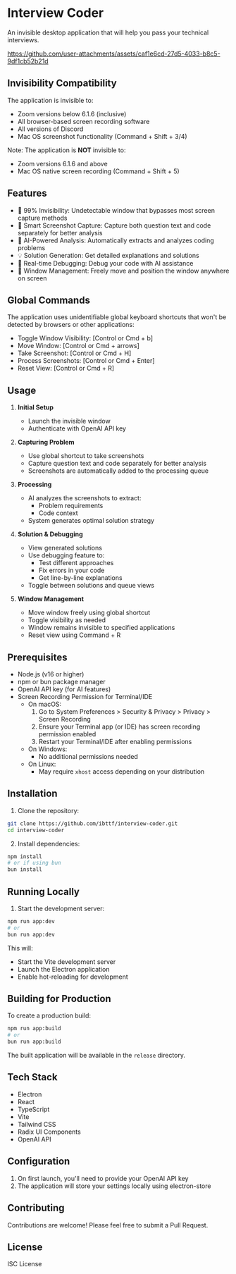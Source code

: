 # Interview Coder

An invisible desktop application that will help you pass your technical interviews.


https://github.com/user-attachments/assets/caf1e6cd-27d5-4033-b8c5-9df1cb52b21d


## Invisibility Compatibility

The application is invisible to:

- Zoom versions below 6.1.6 (inclusive)
- All browser-based screen recording software
- All versions of Discord
- Mac OS screenshot functionality (Command + Shift + 3/4)

Note: The application is **NOT** invisible to:

- Zoom versions 6.1.6 and above
- Mac OS native screen recording (Command + Shift + 5)

## Features

- 🎯 99% Invisibility: Undetectable window that bypasses most screen capture methods
- 📸 Smart Screenshot Capture: Capture both question text and code separately for better analysis
- 🤖 AI-Powered Analysis: Automatically extracts and analyzes coding problems
- 💡 Solution Generation: Get detailed explanations and solutions
- 🔧 Real-time Debugging: Debug your code with AI assistance
- 🎨 Window Management: Freely move and position the window anywhere on screen

## Global Commands

The application uses unidentifiable global keyboard shortcuts that won't be detected by browsers or other applications:

- Toggle Window Visibility: [Control or Cmd + b]
- Move Window: [Control or Cmd + arrows]
- Take Screenshot: [Control or Cmd + H]
- Process Screenshots: [Control or Cmd + Enter]
- Reset View: [Control or Cmd + R]

## Usage

1. **Initial Setup**

   - Launch the invisible window
   - Authenticate with OpenAI API key

2. **Capturing Problem**

   - Use global shortcut to take screenshots
   - Capture question text and code separately for better analysis
   - Screenshots are automatically added to the processing queue

3. **Processing**

   - AI analyzes the screenshots to extract:
     - Problem requirements
     - Code context
   - System generates optimal solution strategy

4. **Solution & Debugging**

   - View generated solutions
   - Use debugging feature to:
     - Test different approaches
     - Fix errors in your code
     - Get line-by-line explanations
   - Toggle between solutions and queue views

5. **Window Management**
   - Move window freely using global shortcut
   - Toggle visibility as needed
   - Window remains invisible to specified applications
   - Reset view using Command + R

## Prerequisites

- Node.js (v16 or higher)
- npm or bun package manager
- OpenAI API key (for AI features)
- Screen Recording Permission for Terminal/IDE
  - On macOS:
    1. Go to System Preferences > Security & Privacy > Privacy > Screen Recording
    2. Ensure your Terminal app (or IDE) has screen recording permission enabled
    3. Restart your Terminal/IDE after enabling permissions
  - On Windows:
    - No additional permissions needed
  - On Linux:
    - May require `xhost` access depending on your distribution

## Installation

1. Clone the repository:

```bash
git clone https://github.com/ibttf/interview-coder.git
cd interview-coder
```

2. Install dependencies:

```bash
npm install
# or if using bun
bun install
```

## Running Locally

1. Start the development server:

```bash
npm run app:dev
# or
bun run app:dev
```

This will:

- Start the Vite development server
- Launch the Electron application
- Enable hot-reloading for development

## Building for Production

To create a production build:

```bash
npm run app:build
# or
bun run app:build
```

The built application will be available in the `release` directory.

## Tech Stack

- Electron
- React
- TypeScript
- Vite
- Tailwind CSS
- Radix UI Components
- OpenAI API

## Configuration

1. On first launch, you'll need to provide your OpenAI API key
2. The application will store your settings locally using electron-store

## Contributing

Contributions are welcome! Please feel free to submit a Pull Request.

## License

ISC License
